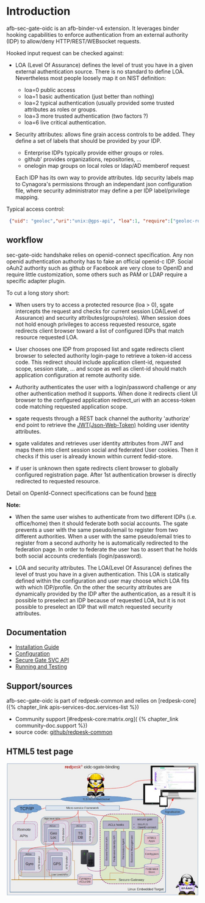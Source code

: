 # Introduction

afb-sec-gate-oidc is an afb-binder-v4 extension. It leverages binder hooking capabilities to enforce authentication from an external authority (IDP) to allow/deny HTTP/REST/WEBsocket requests.

Hooked input request can be checked against:

* LOA (Level Of Assurance) defines the level of trust you have in a given external authentication source. There is no standard to define LOA. Nevertheless most people loosely map it on NIST definition:

    * loa=0 public access
    * loa=1 basic authentication (just better than nothing)
    * loa=2 typical authentication (usually provided some trusted attributes as roles or groups.
    * loa=3 more trusted authentication (two factors ?)
    * loa=6 live critical authentication.

* Security attributes: allows fine grain access controls to be added. They define a set of labels that should be provided by your IDP.

    * Enterprise IDPs typically provide either groups or roles.
    * github' provides organizations, repositories, ...
    * onelogin map groups on local roles or ldap/AD memberof request

    Each IDP has its own way to provide attributes. Idp security labels map to Cynagora's permissions through an independant json configuration file, where security administrator may define a per IDP label/privilege mapping.

Typical access control:
``` json
 {"uid": "geoloc","uri":"unix:@gps-api", "loa":1, "require":["geoloc-role"]},
```

## workflow

sec-gate-oidc handshake relies on openid-connect specification. Any non openid authentication authority has to fake an official openid-c IDP. Social oAuh2 authority such as github or Facebook are very close to OpenID and require little customization, some others such as PAM or LDAP require a specific adapter plugin.

To cut a long story short:

* When users try to access a protected resource (loa > 0), sgate intercepts the request and checks for current session LOA(Level of Assurance) and security attributes(groups/roles). When session does not hold enough privileges to access requested resource, sgate redirects client browser toward a list of configured IDPs that match resource requested LOA.

* User chooses one IDP from proposed list and sgate redirects client browser to selected authority login-page to retrieve a token-id access code. This redirect should include application client-id, requested scope, session state, ... and scope as well as client-id should match application configuration at remote authority side.

* Authority authenticates the user with a login/password challenge or any other authentication method it supports. When done it redirects client UI browser to the configured application redirect_uri with an access-token code matching requested application scope.

* sgate requests through a REST back channel the authority 'authorize' end point to retrieve the [JWT(Json-Web-Token)](https://developer.yahoo.com/oauth2/guide/openid_connect/decode_id_token.html)
holding user identity attributes.

* sgate validates and retrieves user identity attributes from JWT and maps them into client session social and federated User cookies. Then it checks if this user is already known within current fedid-store.

* if user is unknown then sgate redirects client browser to globally configured registration page. After 1st authentication browser is directly redirected to requested resource.

Detail on OpenId-Connect specifications can be found [here](https://openid.net/developers/specs/)

**Note:**

* When the same user wishes to authenticate from two different IDPs (i.e. office/home) then it should federate both social accounts. The sgate prevents a user with the same pseudo/email to register from two different authorities. When a user with the same pseudo/email tries to register from a second authority he is automatically redirected to the federation page. In order to federate the user has to assert that he holds both social accounts credentials (login/password).

* LOA and security attributes. The LOA(Level Of Assurance) defines the level of trust you have in a given authentication. This LOA is statically defined within the configuration and user may choose which LOA fits with which IDP/profile. On the other the security attributes are dynamically provided by the IDP after the authentication, as a result it is possible to preselect an IDP because of requested LOA, but it is not possible to preselect an IDP that will match requested security attributes.

## Documentation

* [Installation Guide](./2-installation-guide.html)
* [Configuration](./3-configuration.html)
* [Secure Gate SVC API](./4-sgate-svc-api.html)
* [Running and Testing](./5-running-and-testing.html)

## Support/sources

afb-sec-gate-oidc is part of redpesk-common and relies on [redpesk-core]({% chapter_link apis-services-doc.services-list %})

* Community support [#redpesk-core:matrix.org]( {% chapter_link community-doc.support %})
* source code: [github/redpesk-common](https://github.com/redpesk-common)

## HTML5 test page

![asset/sec-gate-oidc-archi](assets/sec-gate-oidc-archi.jpg)
